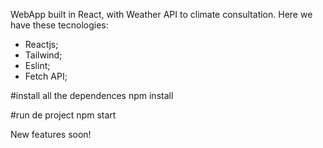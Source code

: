 WebApp built in React, with Weather API to climate consultation. 
Here we have these tecnologies: 
- Reactjs;
- Tailwind;
- Eslint;
- Fetch API;

#install all the dependences
npm install

#run de project
npm start

New features soon!